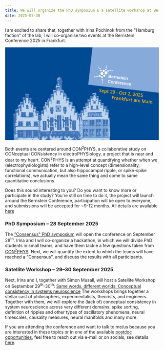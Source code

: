 ```yaml
---
title: We will organize the PhD symposium & a satellite workshop at Bernstein Conference 2025!
date: 2025-07-30
---
```


I am excited to share that, together with Irina Pochinok from the "Hamburg faction" of the lab, I will co-organise two events at the Bernstein Conference 2025 in Frankfurt.

![Bernstein logo](bernstein.png)
<!--more-->

Both events are centered around CON<sup>2</sup>PHYS, a collaborative study on CONceptual CONsistency in electroPHYSiology, 
a project that is near and dear to my heart. CON<sup>2</sup>PHYS is an attempt at quantifying whether when we (electrophysiologists) 
refer to a high-level concept (dimensionality, functional communication, but also hippocampal ripple, or spike-spike correlations), 
we actually mean the same thing and come to same quantitative conclusions.

Does this sound interesting to you? Do you want to know more or participate in the study? You're still on time to do it, the project 
will launch around the Bernstein Conference, participation will be open to everyone, and submissions will be accepted for ~9-12 months.
All details are available [here](https://gin.g-node.org/mchini/CON2PHYS)

### PhD Symposium – 28 September 2025
The ["Consensus" PhD symposium](https://bernstein-network.de/en/bernstein-conference/early-career-scientists/phd-symposium/) 
will open the conference on September 28<sup>th</sup>. 
Irina and I will co-organize a hackathon, in which we will divide PhD students in small teams, and have them tackle a few questions taken from
[CON<sup>2</sup>PHYS](https://gin.g-node.org/mchini/CON2PHYS). Next, we will quantify the extent to which the teams will have reached a "Consensus",
and discuss the results with all participants.

### Satellite Workshop – 29–30 September 2025
Next, Irina and I, together with Simon Musall, will host a Satellite Workshop on September 29<sup>th</sup>-30<sup>th</sup>:
[Same words, different worlds: Conceptual consistency in systems neuroscience](https://bernstein-network.de/bernstein-conference/program/satellite-workshops/consistency/)
The workshops brings together a stellar cast of philosophers, experimentalists, theorists, and engineers. Together with them, we will explore the (lack of) 
conceptual consistency in system neuroscience across very different domains: spike sorting, definition of ripples and other types of oscillatory phenomena,
neural timescales, causality measures, neural manifolds and many more.

If you are attending the conference and want to talk to me/us because you are interested in these topics or in one of the available 
[postdoc opportunities](add_link_here), feel free to reach out via e-mail or on socials, see details [here](/team/).